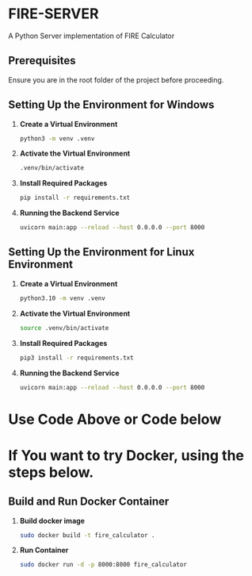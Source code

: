 # FIRE-SERVER
A Python Server implementation of FIRE Calculator

## Prerequisites
Ensure you are in the root folder of the project before proceeding.


## Setting Up the Environment for Windows

1. **Create a Virtual Environment**
   ```sh
   python3 -m venv .venv
2. **Activate the Virtual Environment**
   ```sh
   .venv/bin/activate
3. **Install Required Packages**
   ```sh
   pip install -r requirements.txt
4. **Running the Backend Service**
   ```sh
   uvicorn main:app --reload --host 0.0.0.0 --port 8000

## Setting Up the Environment for Linux Environment

1. **Create a Virtual Environment**
   ```sh
   python3.10 -m venv .venv
2. **Activate the Virtual Environment**
   ```sh
   source .venv/bin/activate
3. **Install Required Packages**
   ```sh
   pip3 install -r requirements.txt
4. **Running the Backend Service**
   ```sh
   uvicorn main:app --reload --host 0.0.0.0 --port 8000

# Use Code Above or Code below

# If You want to try Docker, using the steps below. 

## Build and Run Docker Container

1. **Build docker image**
   ```sh
   sudo docker build -t fire_calculator .
2. **Run Container**
   ```sh
   sudo docker run -d -p 8000:8000 fire_calculator
